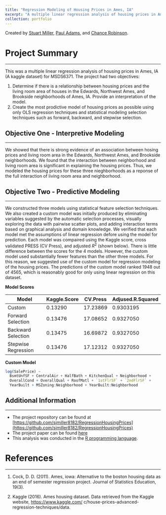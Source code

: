```yaml
---
title: "Regression Modeling of Housing Prices in Ames, IA"
excerpt: "A multiple linear regression analysis of housing prices in Ames, IA.<br/><img src='/images/ames_ia_housesbanner.png'>"
collection: portfolio
---
```


Created by [Stuart Miller](https://github.com/sjmiller8182), 
[Paul Adams](https://github.com/PaulAdams4361), and 
[Chance Robinson](https://github.com/RobinsonCW).

# Project Summary

----------------

This was a multiple linear regression analysis of housing prices in Ames, IA (A kaggle dataset)
for MSDS6371.
The project had two objectives: 

1. Determine if there is a relationship between housing prices and
 the living room area of houses in the Edwards, Northwest Ames, and
 Brookside neighborhoods of Ames, IA.
 Provide an interpretation of the model.
2. Create the most prodictive model of housing prices as possible using only OLS regression techniques and
 statistical modeling selection techniques such as forward, backward, and stepwise selection.

## Objective One - Interpretive Modeling

----------------

We showed that there is strong evidence of an association between hosing prices and
 living room area in the Edwards, Northwest Ames, and Brookside neighborhoods.
We found that the interaction between neighborhood and living room area is significant in explaining the housing prices.
Thus, we modeled the housing prices for these three nieghborhoods as a reponse of the full interaction of living room area and neighborhood.

## Objective Two - Predictive Modeling

----------------

We constructed three models using statistical feature selection techniques.
We also created a custom model was initially produced by eliminating variables suggested by the automatic selection processes,
 visually exploring the data with pairwise scatter plots,
 and adding interaction terms based on graphical analysis and domain knowledge.
We verified that each model met the assumptions of linear regression defore using the model for prediction.
Each model was compaired using the Kaggle score, cross validated PRESS (CV Press),
 and adjusted $R^2$ (shown below).
There is little difference between the scores for the 4 models.
However, the custom model used substantially fewer features than the other three models.
For this reason, we suggested use of the custom model for regression modeling of the housing prices.
The predictions of the custom model ranked 1948 out of 4565,
 which is reasonably good for only using linear regression on this dataset.

**Model Scores**

| Model | Kaggle.Score | CV.Press | Adjused.R.Squared |
|-------|--------------|----------|-------------------|
| Custom | 0.13290 | 17.23869 | 0.9303195 |
| Forward Selection | 0.13476 | 17.08652 | 0.9327050 | 
| Backward Selection | 0.13475 | 16.69872 | 0.9327050 | 
| Stepwise Regression | 0.13476 | 17.12312 | 0.9327050 | 

**Custom Model**

```R
log(SalePrice) ~
  BsmtUnfSF + CentralAir + HalfBath + KitchenQual + Neighborhood +
  OverallCond + OverallQual + RoofMatl + `1stFlrSF` + `2ndFlrSF` +
  YearBuilt + MSZoning:Neighborhood + YearBuilt:Neighborhood
```

## Additional Information

----------------

* The project repository can be found at [https://github.com/sjmiller8182/RegressionHousingPrices](https://github.com/sjmiller8182/RegressionHousingPrices)
* The project paper can be found [here](https://github.com/sjmiller8182/RegressionHousingPrices/blob/master/analysis/HousePriceRegressionAnalysis.pdf)
* This analysis was conducted in the [R programming language](https://www.r-project.org/about.html).


# References

----------------

1. Cock, D. D. (2011). Ames, iowa: Alternative to the boston housing data as an end of semester regression
project. Journal of Statistics Education, 19(3).

2. Kaggle (2016). Ames housing dataset. Data retrieved from the Kaggle website, https://www.kaggle.com/
c/house-prices-advanced-regression-techniques/data.
